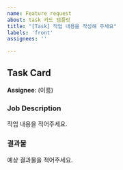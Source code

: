 ```yaml
---
name: Feature request
about: task 카드 템플릿
title: "[Task] 작업 내용을 작성해 주세요"
labels: 'front'
assignees: ''

---
```


## Task Card

**Assignee**: (이름)

### Job Description
작업 내용을 적어주세요.

### 결과물
예상 결과물을 적어주세요.
